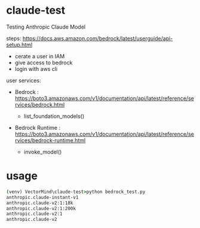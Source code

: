 # claude-test
Testing Anthropic Claude Model

steps: https://docs.aws.amazon.com/bedrock/latest/userguide/api-setup.html

* cerate a user in IAM
* give access to bedrock
* login with aws cli

user services:
* Bedrock : https://boto3.amazonaws.com/v1/documentation/api/latest/reference/services/bedrock.html
    * list_foundation_models()

* Bedrock Runtime : https://boto3.amazonaws.com/v1/documentation/api/latest/reference/services/bedrock-runtime.html
    * invoke_model()

# usage
```cmd
(venv) VectorMind\claude-test>python bedrock_test.py
anthropic.claude-instant-v1
anthropic.claude-v2:1:18k
anthropic.claude-v2:1:200k
anthropic.claude-v2:1
anthropic.claude-v2
```
